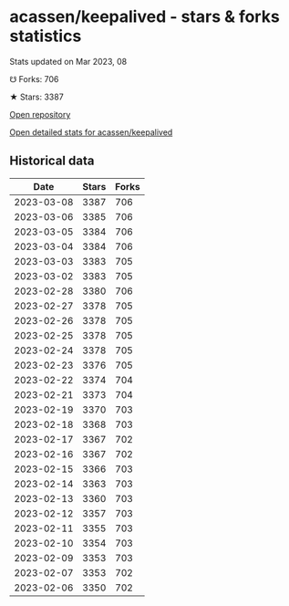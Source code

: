 # acassen/keepalived - stars & forks statistics

Stats updated on Mar 2023, 08

☋ Forks: 706

★ Stars: 3387

[Open repository](https://github.com/acassen/keepalived)

[Open detailed stats for acassen/keepalived](https://reviewgithub.com/rep/acassen/keepalived)

## Historical data
| Date | Stars | Forks |
|------|-------|-------|
| 2023-03-08 | 3387 | 706 | 
| 2023-03-06 | 3385 | 706 | 
| 2023-03-05 | 3384 | 706 | 
| 2023-03-04 | 3384 | 706 | 
| 2023-03-03 | 3383 | 705 | 
| 2023-03-02 | 3383 | 705 | 
| 2023-02-28 | 3380 | 706 | 
| 2023-02-27 | 3378 | 705 | 
| 2023-02-26 | 3378 | 705 | 
| 2023-02-25 | 3378 | 705 | 
| 2023-02-24 | 3378 | 705 | 
| 2023-02-23 | 3376 | 705 | 
| 2023-02-22 | 3374 | 704 | 
| 2023-02-21 | 3373 | 704 | 
| 2023-02-19 | 3370 | 703 | 
| 2023-02-18 | 3368 | 703 | 
| 2023-02-17 | 3367 | 702 | 
| 2023-02-16 | 3367 | 702 | 
| 2023-02-15 | 3366 | 703 | 
| 2023-02-14 | 3363 | 703 | 
| 2023-02-13 | 3360 | 703 | 
| 2023-02-12 | 3357 | 703 | 
| 2023-02-11 | 3355 | 703 | 
| 2023-02-10 | 3354 | 703 | 
| 2023-02-09 | 3353 | 703 | 
| 2023-02-07 | 3353 | 702 | 
| 2023-02-06 | 3350 | 702 | 

